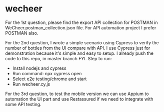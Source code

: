 # wecheer

For the 1st question, please find the export API collection for POSTMAN in WeCheer.postman_collection.json file. For API automation project I prefer POSTMAN also.

For the 2nd question, I wrote a simple scenario using Cypress to verify the number of bottles from the UI compare with API. I use Cypress just for demonstration because it's simple and easy to setup. I already push the code to this repo, in master branch FYI. Step to run:
- Install nodejs and cypress
- Run command: npx cypress open
- Select e2e testing/chrome and start
- Run wecheer.cy.js

For the 3rd question, to test the mobile version we can use Appium to automation the UI part and use Restassured if we need to integrate with some API testing.
